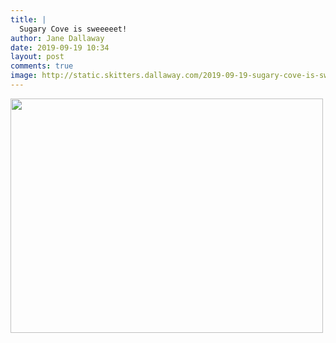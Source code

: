 ```yaml
---
title: |
  Sugary Cove is sweeeeet!
author: Jane Dallaway
date: 2019-09-19 10:34
layout: post
comments: true
image: http://static.skitters.dallaway.com/2019-09-19-sugary-cove-is-sweeeeet-thumb-1-IMG-9944.JPG
---
```


<div>
        <a href="http://static.skitters.dallaway.com/2019-09-19-sugary-cove-is-sweeeeet-fullsize-1-IMG-9944.JPG">
          <img src="http://static.skitters.dallaway.com/2019-09-19-sugary-cove-is-sweeeeet-thumb-1-IMG-9944.JPG" width="500" height="375"/>
        </a>
      </div>


  
      